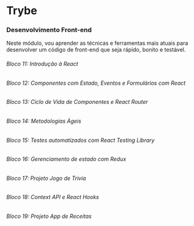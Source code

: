 # Trybe

### Desenvolvimento Front-end

Neste módulo, vou aprender as técnicas e ferramentas mais atuais para desenvolver um código de front-end que seja rápido, bonito e testável.


###### Bloco 11: Introdução à React

###### Bloco 12: Componentes com Estado, Eventos e Formulários com React

###### Bloco 13: Ciclo de Vida de Componentes e React Router

###### Bloco 14: Metodologias Ágeis

###### Bloco 15: Testes automatizados com React Testing Library

###### Bloco 16: Gerenciamento de estado com Redux

###### Bloco 17: Projeto Jogo de Trivia

###### Bloco 18: Context API e React Hooks

###### Bloco 19: Projeto App de Receitas

